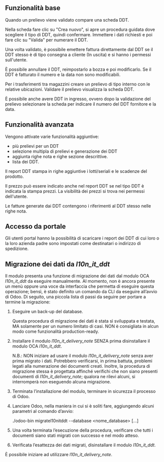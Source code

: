 ## Funzionalità base

Quando un prelievo viene validato compare una scheda DDT.

Nella scheda fare clic su "Crea nuovo", si apre un procedura guidata
dove scegliere il tipo di DDT, quindi confermare. Immettere i dati
richiesti e poi fare clic su "Valida" per numerare il DDT.

Una volta validato, è possibile emettere fattura direttamente dal DDT se
il DDT stesso è di tipo consegna a cliente (In uscita) e si hanno i
permessi sull'utente.

È possibile annullare il DDT, reimpostarlo a bozza e poi modificarlo. Se
il DDT è fatturato il numero e la data non sono modificabili.

Per i trasferimenti tra magazzini creare un prelievo di tipo interno con
le relative ubicazioni. Validare il prelievo visualizza la scheda DDT.

È possibile anche avere DDT in ingresso, ovvero dopo la validazione del
prelievo selezionare la scheda per indicare il numero del DDT fornitore
e la data.

## Funzionalità avanzata

Vengono attivate varie funzionalità aggiuntive:

- più prelievi per un DDT
- selezione multipla di prelievi e generazione dei DDT
- aggiunta righe nota e righe sezione descrittive.
- lista dei DDT.

Il report DDT stampa in righe aggiuntive i lotti/seriali e le scadenze
del prodotto.

Il prezzo può essere indicato anche nel report DDT se nel tipo DDT è
indicata la stampa prezzi. La visibilità dei prezzi si trova nei
permessi dell'utente.

Le fatture generate dai DDT contengono i riferimenti al DDT stesso nelle
righe nota.

## Accesso da portale

Gli utenti portal hanno la possibilità di scaricare i report dei DDT di cui loro o la loro azienda padre sono impostati come destinatari o indirizzo di spedizione.

## Migrazione dei dati da *l10n_it_ddt*

Il modulo presenta una funzione di migrazione dei dati dal modulo OCA
*l10n_it_ddt* da eseguire manualmente. Al momento, non è ancora presente
un menù oppure una voce da interfaccia che permetta di eseguire questa
operazione; bensì, è stato definito un comando da CLI da eseguire
all’avvio di Odoo. Di seguito, una piccola lista di passi da seguire per
portare a termine la migrazione:

1.  Eseguire un back-up del database.

    Questa procedura di migrazione dei dati è stata sì sviluppata e
    testata, MA solamente per un numero limitato di casi. NON è
    consigliata in alcun modo come funzionalità production-ready.

2.  Installare il modulo *l10n_it_delivery_note* SENZA prima
    disinstallare il modulo OCA *l10n_it_ddt*.

    N.B.: NON iniziare ad usare il modulo *l10n_it_delivery_note* senza
    aver prima migrato i dati. Potrebbero verificarsi, in prima battuta,
    problemi legati alla numerazione dei documenti creati. Inoltre, la
    procedura di migrazione stessa è progettata affinché verifichi che
    non siano presenti documenti di *l10n_it_delivery_note*; qualora ne
    rilevi alcuni, si interromperà non eseguendo alcuna migrazione.

3.  Terminata l’installazione del modulo, terminare in sicurezza il
    processo di Odoo.

4.  Lanciare Odoo, nella maniera in cui si è soliti fare, aggiungendo
    alcuni parametri al comando d’avvio:

    ./odoo-bin migratel10nitddt --database \<nome_database\> \[...\]

5.  Una volta terminata l’esecuzione della procedura, verificare che
    tutti i documenti siano stati migrati con successo e nel modo
    atteso.

6.  Verificata l’esattezza dei dati migrati, disinstallare il modulo
    *l10n_it_ddt*.

È possibile iniziare ad utilizzare *l10n_it_delivery_note*.
